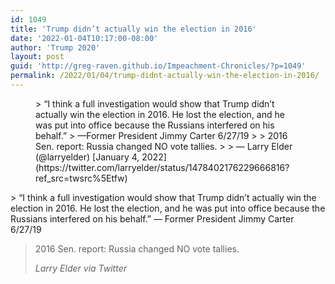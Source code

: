 ```yaml
---
id: 1049
title: 'Trump didn’t actually win the election in 2016'
date: '2022-01-04T10:17:00-08:00'
author: 'Trump 2020'
layout: post
guid: 'http://greg-raven.github.io/Impeachment-Chronicles/?p=1049'
permalink: /2022/01/04/trump-didnt-actually-win-the-election-in-2016/
---
```


<figure class="wp-block-embed is-type-rich is-provider-twitter wp-block-embed-twitter"><div class="wp-block-embed__wrapper">> “I think a full investigation would show that Trump didn’t actually win the election in 2016. He lost the election, and he was put into office because the Russians interfered on his behalf.”  
> —Former President Jimmy Carter 6/27/19  
>   
> 2016 Sen. report: Russia changed NO vote tallies.
> 
> — Larry Elder (@larryelder) [January 4, 2022](https://twitter.com/larryelder/status/1478402176229666816?ref_src=twsrc%5Etfw)

<script async="" charset="utf-8" src="https://platform.twitter.com/widgets.js"></script></div></figure>> “I think a full investigation would show that Trump didn’t actually win the election in 2016. He lost the election, and he was put into office because the Russians interfered on his behalf.” — Former President Jimmy Carter 6/27/19
> 
> 2016 Sen. report: Russia changed NO vote tallies.
> 
> <cite>Larry Elder via Twitter</cite>